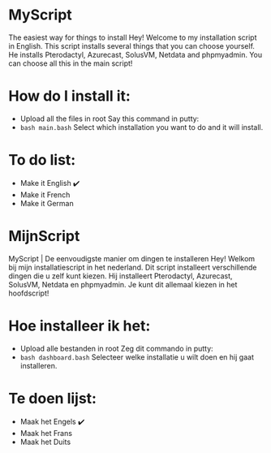 # MyScript
The easiest way for things to install
Hey! Welcome to my installation script in English. This script installs several things that you can choose yourself. He installs Pterodactyl, Azurecast, SolusVM, Netdata and phpmyadmin. You can choose all this in the main script!

# How do I install it:
- Upload all the files in root
Say this command in putty:
- ```bash main.bash```
Select which installation you want to do and it will install.

# To do list:
- Make it English ✔️
- Make it French
- Make it German

# MijnScript
MyScript | De eenvoudigste manier om dingen te installeren
Hey! Welkom bij mijn installatiescript in het nederland. Dit script installeert verschillende dingen die u zelf kunt kiezen. Hij installeert Pterodactyl, Azurecast, SolusVM, Netdata en phpmyadmin. Je kunt dit allemaal kiezen in het hoofdscript!

# Hoe installeer ik het:
- Upload alle bestanden in root
Zeg dit commando in putty:
- ```bash dashboard.bash```
Selecteer welke installatie u wilt doen en hij gaat installeren.

# Te doen lijst:
- Maak het Engels ✔️
- Maak het Frans
- Maak het Duits
